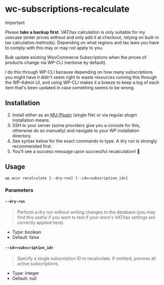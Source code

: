 # wc-subscriptions-recalculate
> [!IMPORTANT]
> Please **take a backup first**. VAT/tax calculation is only suitable for my usecase (enter prices without and only add it at checkout, relying on built-in tax calculation methods). Depending on what regions and tax laws you have to comply with this may or may not apply to you.

Bulk update existing WooCommerce Subscriptions when the prices of products change via WP-CLI (verbose by default).

I do this through WP-CLI because depending on how many subscriptions you might have it didn't seem right to waste resources running this through the WP-Admin UI, and using WP-CLI makes it a breeze to keep a log of each item that's been updated in case something seems to be wrong.

## Installation
2. Install either as an [MU-Plugin](https://developer.wordpress.org/advanced-administration/plugins/mu-plugins/) (single file) or via regular plugin installation means.
3. SSH to your server (some providers give you a console for this, otherwise do so manually) and navigate to your WP installation directory.
4. See syntax below for the exact commands to type. A dry run is strongly recommended first.
6. You'll see a success message upon successful recalculation! 🎉

## Usage
```
wp wcsr recalculate [--dry-run] [--id=<subscription_id>]
```

### Parameters

#### `--dry-run`
> Perform a dry run without writing changes to the database (you may find this useful if you want to test if your store's VAT/tax settings are correctly applied here).
* Type: boolean
* Default: false

#### `--id=<subscription_id>`
> Specify a single subscription ID to recalculate. If omitted, process all active subscriptions.
* Type: integer
* Default: null

